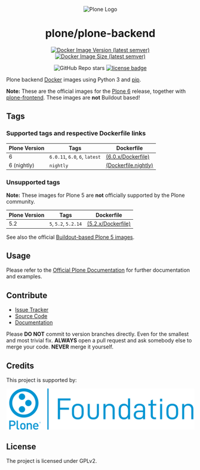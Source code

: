 <p align="center">
    <img alt="Plone Logo" width="200px" src="https://raw.githubusercontent.com/plone/plone-backend/5.2.x/docs/logo.png">
</p>

<h1 align="center">
  plone/plone-backend
</h1>

<div align="center">

[![Docker Image Version (latest semver)](https://img.shields.io/docker/v/plone/plone-backend?sort=semver)](https://hub.docker.com/r/plone/plone-backend)
[![Docker Image Size (latest semver)](https://img.shields.io/docker/image-size/plone/plone-backend?sort=semver)](https://hub.docker.com/r/plone/plone-backend)

![GitHub Repo stars](https://img.shields.io/github/stars/plone/plone-backend?style=flat-square)
[![license badge](https://img.shields.io/github/license/plone/plone-backend)](./LICENSE)

</div>

Plone backend [Docker](https://docker.com) images using Python 3 and [pip](https://pip.pypa.io/en/stable/).

**Note:**
These are the official images for the [Plone 6](https://plone.org/) release, together with [plone-frontend](https://github.com/plone/plone-frontend).
These images are **not** Buildout based!

## Tags
### Supported tags and respective Dockerfile links

| Plone Version | Tags | Dockerfile |
| --- | --- | --- |
| 6 | `6.0.11`, `6.0`, `6`, `latest` | [(6.0.x/Dockerfile)](https://github.com/plone/plone-backend/blob/v6.0.11/Dockerfile)|
| 6 (nightly) | `nightly` |  [(Dockerfile.nightly)](https://github.com/plone/plone-backend/blob/6.0.x/Dockerfile.nightly) |

### Unsupported tags

**Note:**
These images for Plone 5 are **not** officially supported by the Plone community.


| Plone Version | Tags | Dockerfile |
| --- | --- | --- |
| 5.2 | `5`, `5.2`, `5.2.14` | [(5.2.x/Dockerfile)](https://github.com/plone/plone-backend/blob/v5.2.14/Dockerfile) |


 See also the official [Buildout-based Plone 5 images](https://hub.docker.com/_/plone).

## Usage

Please refer to the [Official Plone Documentation](https://6.docs.plone.org/install/containers/images/backend.html) for further documentation and examples.

## Contribute

- [Issue Tracker](https://github.com/plone/plone-backend/issues)
- [Source Code](https://github.com/plone/plone-backend/)
- [Documentation](https://6.docs.plone.org/install/containers/images/backend.html)

Please **DO NOT** commit to version branches directly. Even for the smallest and most trivial fix.
**ALWAYS** open a pull request and ask somebody else to merge your code. **NEVER** merge it yourself.

## Credits

This project is supported by:

[![Plone Foundation](https://raw.githubusercontent.com/plone/.github/main/plone-foundation.png)](https://plone.org/)

## License

The project is licensed under GPLv2.
